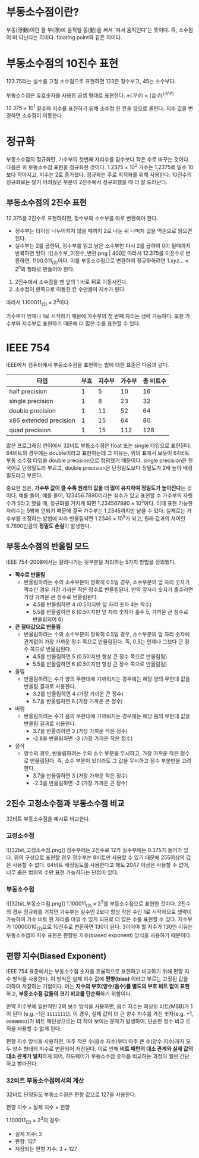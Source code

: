 # 부동소수점이란?
부동(浮動)이란 뜰 부(浮)에 움직일 동(動)을 써서 '떠서 움직인다'는 뜻이다. 즉, 소수점이 떠 다닌다는 의미다. floating point와 같은 의미다.
# 부동소수점의 10진수 표현
123.75라는 실수를 고정 소수점으로 표현하면 123은 정수부고, 45는 소수부다.

부동소수점은 유효숫자를 사용한 곱셈 형태로 표현한다.
$\pm (가수) \times (밑수)^{(지수)}$

$12.375 \times 10^{1}$
밑수와 지수를 표현하기 위해 소수점 한 칸을 앞으로 올린다. 지수 값을 변경하면 소수점이 이동한다.
# 정규화
부동소수점의 정규화란, 가수부의 첫번째 자리수를 밑수보다 작은 수로 바꾸는 것이다. 다음은 위 부동소수점 표현을 정규화한 것이다.
$1.2375 \times 10^{2}$
가수는 1.2375로 밑수 10보다 작아지고, 지수는 2로 증가했다.
정규화는 주로 최적화를 위해 사용한다. 10진수의 정규화로는 알기 어려웠던 부분이 2진수에서 정규화했을 때 더 잘 드러난다.
## 부동소수점의 2진수 표현
12.375를 2진수로 표현하려면, 정수부와 소수부를 따로 변환해야 한다.
- 정수부는 더이상 나누어지지 않을 때까지 2로 나눈 뒤 나머지 값을 역순으로 읽으면 된다.
- 실수부는 2를 곱한뒤, 정수부를 읽고 남은 소수부만 다시 2를 곱하여 0이 될때까지 반복하면 된다.
	![[소수부_이진수_변환.png | 400]]
따라서 12.375를 이진수로 변환하면, $1100.011_{(2)}$이다.
이를 부동소수점으로 변환하여 정규화하려면 $1.xyz... \times 2^{n}$의 형태로 만들어야 한다.

1. 2진수에서 소수점을 맨 앞의 1 바로 뒤로 이동시킨다.
2. 소수점이 왼쪽으로 이동한 칸 수만큼이 지수가 된다.

따라서 $1.100011_{(2)} \times 2^{3}$이다.

가수부가 언제나 1로 시작하기 때문에 가수부의 첫 번째 자리는 생략 가능하다. 또한 가수부와 지수부로 표현하기 때문에 더 많은 수를 표현할 수 있다.
# IEEE 754
IEEE에서 컴퓨터에서 부동소수점을 표현하는 법에 대한 표준은 다음과 같다.

| 타입                     | 부호  | 지수부 | 가수부 | 총 비트수 |
| ---------------------- | --- | --- | --- | ----- |
| half precision         | 1   | 5   | 10  | 16    |
| single precision       | 1   | 8   | 23  | 32    |
| double precision       | 1   | 11  | 52  | 64    |
| x86 extended precision | 1   | 15  | 64  | 80    |
| quad precision         | 1   | 15  | 112 | 128   |
많은 프로그래밍 언어에서 32비트 부동소수점은 float 또는 single 타입으로 표현된다.
64비트의 경우에는 double이라고 표현하는데 그 이유는, 위의 표에서 보듯이 64비트 부동 소수점 타입을 double precision으로 정의했기 때문이다.
single precision은 한국어로 단정밀도라 부르고, double precision은 단정밀도보다 정밀도가 2배 높아 배정밀도라고 부른다.

중요한 점은, **가수부 값이 클 수록 원래의 값을 더 많이 유지하여 정밀도가 높아진다**는 것이다.
예를 들어, 예를 들어, 123456.7890이라는 실수가 있고 표현할 수 가수부의 자릿수가 5라고 했을 때, 정규화를 거치게 되면 $1.234567890 \times 10^{5}$이다. 이때 표현 가능한 자리수는 5밖에 안되기 때문에 결국 가수부는 1.2345까지만 남을 수 있다. 실제로는 가수부를 조정하는 방법에 따라 반올림되면 $1.2346 \times 10^5$가 되고, 원래 값과의 차이인 6.7890만큼의 **정밀도 손실**이 발생한다.

## 부동소수점의 반올림 모드
IEEE 754-2008에서는 잘려나가는 뒷부분을 처리하는 5가지 방법을 정의했다.
- **짝수로 반올림**
	- 반올림하려는 수의 소수부분이 정확히 0.5일 경우, 소수부분의 앞 자리 숫자가 짝수인 경우 가장 가까운 작은 정수로 반올림된다. 만약 앞자리 숫자가 홀수라면 가장 가까운 큰 정수로 반올림된다.
	    - 4.5를 반올림하면 4 (0.5이지만 앞 자리 숫자 4는 짝수)
	    - 5.5를 반올림하면 6 (0.5이지만 앞 자리 숫자가 홀수 5, 가까운 큰 정수로 반올림되어 6)
- **큰 절대값으로 반올림**
	- 반올림하려는 수의 소수부분이 정확히 0.5일 경우, 소수부분의 앞 자리 숫자에 관계없이 가장 가까운 정수 쪽으로 반올림된다. 즉, 0.5는 언제나 그보다 큰 정수 쪽으로 반올림된다.
	    - 4.5를 반올림하면 5 (0.5이지만 항상 큰 정수 쪽으로 반올림됨)
	    - 5.5를 반올림하면 6 (0.5이지만 항상 큰 정수 쪽으로 반올림됨)
- 올림
	- 반올림하려는 수가 양의 무한대에 가까워지는 경우에는 해당 양의 무한대 값을 반올림 결과로 사용한다.
	    - 3.2를 반올림하면 4 (가장 가까운 큰 정수)
	    - 5.7을 반올림하면 6 (가장 가까운 큰 정수)
- 버림
	- 반올림하려는 수가 음의 무한대에 가까워지는 경우에는 해당 음의 무한대 값을 반올림 결과로 사용한다.
	    - 3.7을 반올리하면 3 (가장 가까운 작은 정수)
	    - -2.8을 반올림하면 -3 (가장 가까운 작은 정수)
- 절삭
	- 양수의 경우, 반올림하려는 수의 소수 부분을 무시하고, 가장 가까운 작은 정수로 반올림된다. 즉, 소수 부분이 있더라도 그 값을 무시하고 정수 부분만을 고려한다.
	    - 3.7을 반올림하면 3 (가장 가까운 작은 정수)
	    - -2.3을 반올림하면 -2 (가장 가까운 큰 정수)
## 2진수 고정소수점과 부동소수점 비교
32비트 부동소수점을 예시로 비교한다.
### 고정소수점
![[32bit_고정소수점.png]]
정수부에는 2진수로 12가 실수부에는 0.375가 들어가 있다. 위의 구성으로 표현할 경우 정수부는 8비트만 사용할 수 있기 때문에 255이상의 값은 사용할 수 없다. 64비트 배정밀도를 사용한다고 해도 2047 이상은 사용할 수 없어, 너무 좁은 범위의 수만 표현 가능하다는 단점이 있다.
### 부동소수점
![[32bit_부동소수점.png]]
$1.100011_{(2)} \times 2^{3}$를 부동소수점으로 표현한 것이다. 2진수의 경우 정규화를 거치먼 가수부는 밑수인 2보다 항상 작은 수인 1로 시작하므로 생략이 가능하여 가수 비트 한 자리를 아낄 수 있게 되므로 더 많은 수를 표현할 수 있다.
지수부가 $10000010_{(2)}$으로 10진수로 변환하면 130이 된다. 3이어야 할 지수가 130인 이유는 부동소수점의 지수 표현은 편향된 지수(biased exponent) 방식을 사용하기 때문이다.
## 편향 지수(Biased Exponent)
IEEE 754 표준에서는 부동소수점 숫자를 효율적으로 표현하고 비교하기 위해 편향 지수 방식을 사용한다. 이 방식은 실제 지수 값에 **편향(bias)** 이라고 부르는 고정된 값을 더하여 저장하는 기법이다.
이는 **지수의 부호(양수/음수)를 별도의 부호 비트 없이 표현**하고, **부동소수점 값들의 크기 비교를 단순화**하기 위함이다.

만약 지수부에 일반적인 2의 보수 방식을 사용하면, 음수 지수는 최상위 비트(MSB)가 1이 된다 (e.g. -1은 `11111111`). 이 경우, 실제 값이 더 큰 양수 지수를 가진 숫자(e.g. +1, `00000001`)가 비트 패턴상으로는 더 작아 보이는 문제가 발생하여, 단순한 정수 비교 로직을 사용할 수 없게 된다.

편향 지수 방식을 사용하면, 아주 작은 수(음수 지수)부터 아주 큰 수(양수 지수)까지 모두 양수 형태의 지수로 변환되어 저장된다. 이로 인해 **비트 패턴의 대소 관계와 실제 값의 대소 관계가 일치**하게 되어, 하드웨어가 부동소수점 숫자를 비교하는 과정이 훨씬 간단하고 빨라진다.

### 32비트 부동소수점에서의 계산
32비트 단정밀도 부동소수점은 편향 값으로 127을 사용한다.

편향 지수 = 실제 지수 + 편향

$1.100011_{(2)} \times 2^{3}$의 경우:
- 실제 지수: 3
- 편향: 127
- 저장되는 편향 지수: 3 + 127